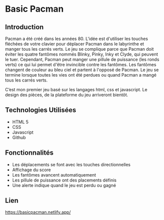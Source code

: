 # Basic Pacman

## Introduction

Pacman a été créé dans les années 80.
L'idée est d'utiliser les touches fléchées de votre clavier pour déplacer Pacman dans le labyrinthe et manger tous les carrés verts. Le jeu se complique parce que Pacman doit éviter les quatre fantômes nommés Blinky, Pinky, Inky et Clyde, qui peuvent le tuer. Cependant, Pacman peut manger une pillule de puissance (les ronds verts) ce qui lui permet d'être invincible contre les fantômes. Les fantômes changent de couleur au bleu ciel et partent à l'opposé de Pacman. Le jeu se termine lorsque toutes les vies ont été perdues ou quand Pacman a mangé tous les carrés verts.

C’est mon premier jeu basé sur les langages html, css et javascript.
Le design des pièces, de la plateforme du jeu arriveront bientôt.

## Technologies Utilisées

- HTML 5
- CSS
- Javascript
- Github

## Fonctionnalités

- Les déplacements se font avec les touches directionnelles
- Affichage du score
- Les fantômes avancent automatiquement
- Les pillule de puissance ont des placements définis
- Une alerte indique quand le jeu est perdu ou gagné

## Lien

https://basicpacman.netlify.app/
